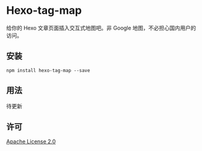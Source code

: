 <!-- This file is modified by guole.fun -->
# Hexo-tag-map
给你的 Hexo 文章页面插入交互式地图吧。非 Google 地图，不必担心国内用户的访问。  

## 安装

```shell
npm install hexo-tag-map --save
```

## 用法

待更新

## 许可
[Apache License 2.0](https://github.com/kuole-o/hexo-tag-map/blob/main/LICENSE)